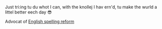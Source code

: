 Just tri:ing tu du whot I can, with the knollej I hav ern'd, tu make the wurld a littel better eech day 😎

Advocat of [English spelling reform](https://github.com/jaigak/Clere-English)
